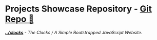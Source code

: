 # Projects Showcase Repository - <a href="github.com/justdharmik/justdharmik.github.io/">Git Repo 🔗 </a>
<i><b><a href="/clocks/">../clocks</a></b>  -  The Clocks / A Simple Bootstrapped JavaScript Website. </i> 
